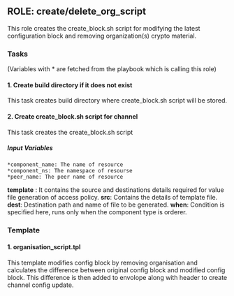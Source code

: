 [//]: # (##############################################################################################)
[//]: # (Copyright Accenture. All Rights Reserved.)
[//]: # (SPDX-License-Identifier: Apache-2.0)
[//]: # (##############################################################################################)

## ROLE: create/delete_org_script
This role creates the create_block.sh script for modifying the latest configuration block and removing organization(s) crypto material.

### Tasks
(Variables with * are fetched from the playbook which is calling this role)

#### 1. Create build directory if it does not exist
This task creates build directory where create_block.sh script will be stored.

#### 2. Create create_block.sh script for channel
This task creates the create_block.sh script
##### Input Variables
    *component_name: The name of resource
    *component_ns: The namespace of resourse
    *peer_name: The peer name of resource
**template** : It contains the source and destinations details required for value file generation of access policy.
**src**: Contains the details of template file.
**dest**: Destination path and name of file to be generated.
**when**: Condition is specified here, runs only when the component type is orderer.


### Template

#### 1. organisation_script.tpl
This template modifies config block by removing organisation and calculates the difference between original config block and modified config block. This difference is then added to envolope along with header to create channel config update.